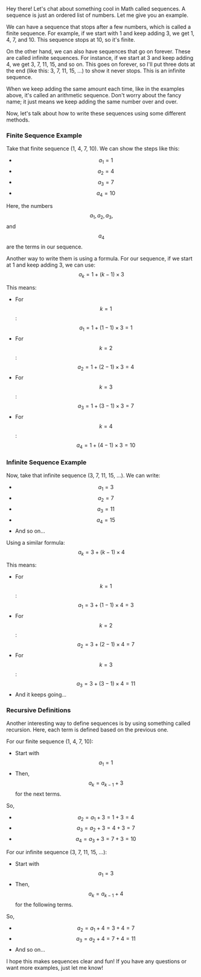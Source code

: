 Hey there! Let's chat about something cool in Math called sequences. A sequence is just an ordered list of numbers. Let me give you an example.

We can have a sequence that stops after a few numbers, which is called a finite sequence. For example, if we start with 1 and keep adding 3, we get 1, 4, 7, and 10. This sequence stops at 10, so it's finite.

On the other hand, we can also have sequences that go on forever. These are called infinite sequences. For instance, if we start at 3 and keep adding 4, we get 3, 7, 11, 15, and so on. This goes on forever, so I'll put three dots at the end (like this: 3, 7, 11, 15, ...) to show it never stops. This is an infinite sequence.

When we keep adding the same amount each time, like in the examples above, it's called an arithmetic sequence. Don't worry about the fancy name; it just means we keep adding the same number over and over.

Now, let's talk about how to write these sequences using some different methods. 

### Finite Sequence Example

Take that finite sequence (1, 4, 7, 10). We can show the steps like this:
- $$a_1 = 1$$
- $$a_2 = 4$$
- $$a_3 = 7$$
- $$a_4 = 10$$

Here, the numbers $$a_1, a_2, a_3,$$ and $$a_4$$ are the terms in our sequence. 

Another way to write them is using a formula. For our sequence, if we start at 1 and keep adding 3, we can use:
$$a_k = 1 + (k-1) \times 3$$

This means:
- For $$k=1$$: $$a_1 = 1 + (1-1) \times 3 = 1$$
- For $$k=2$$: $$a_2 = 1 + (2-1) \times 3 = 4$$
- For $$k=3$$: $$a_3 = 1 + (3-1) \times 3 = 7$$
- For $$k=4$$: $$a_4 = 1 + (4-1) \times 3 = 10$$

### Infinite Sequence Example

Now, take that infinite sequence (3, 7, 11, 15, ...). We can write:
- $$a_1 = 3$$
- $$a_2 = 7$$
- $$a_3 = 11$$
- $$a_4 = 15$$
- And so on...

Using a similar formula:
$$a_k = 3 + (k-1) \times 4$$

This means:
- For $$k=1$$: $$a_1 = 3 + (1-1) \times 4 = 3$$
- For $$k=2$$: $$a_2 = 3 + (2-1) \times 4 = 7$$
- For $$k=3$$: $$a_3 = 3 + (3-1) \times 4 = 11$$
- And it keeps going...

### Recursive Definitions

Another interesting way to define sequences is by using something called recursion. Here, each term is defined based on the previous one.

For our finite sequence (1, 4, 7, 10):
- Start with $$a_1 = 1$$
- Then, $$a_k = a_{k-1} + 3$$ for the next terms.

So,
- $$a_2 = a_1 + 3 = 1 + 3 = 4$$
- $$a_3 = a_2 + 3 = 4 + 3 = 7$$
- $$a_4 = a_3 + 3 = 7 + 3 = 10$$

For our infinite sequence (3, 7, 11, 15, ...):
- Start with $$a_1 = 3$$
- Then, $$a_k = a_{k-1} + 4$$ for the following terms.

So,
- $$a_2 = a_1 + 4 = 3 + 4 = 7$$
- $$a_3 = a_2 + 4 = 7 + 4 = 11$$
- And so on...

I hope this makes sequences clear and fun! If you have any questions or want more examples, just let me know!
